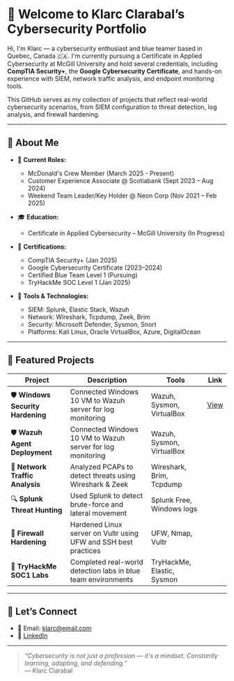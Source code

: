 # 👋 Welcome to Klarc Clarabal’s Cybersecurity Portfolio

Hi, I'm Klarc — a cybersecurity enthusiast and blue teamer based in Quebec, Canada 🇨🇦. I'm currently pursuing a Certificate in Applied Cybersecurity at McGill University and hold several credentials, including **CompTIA Security+**, the **Google Cybersecurity Certificate**, and hands-on experience with SIEM, network traffic analysis, and endpoint monitoring tools.

This GitHub serves as my collection of projects that reflect real-world cybersecurity scenarios, from SIEM configuration to threat detection, log analysis, and firewall hardening.

---

## 🧠 About Me

- 💼 **Current Roles:**
  - McDonald's Crew Member (March 2025 - Present)
  - Customer Experience Associate @ Scotiabank (Sept 2023 – Aug 2024)
  - Weekend Team Leader/Key Holder @ Neon Corp (Nov 2021 – Feb 2025)

- 🎓 **Education:**
  - Certificate in Applied Cybersecurity – McGill University (In Progress)

- 📜 **Certifications:**
  - CompTIA Security+ (Jan 2025)
  - Google Cybersecurity Certificate (2023–2024)
  - Certified Blue Team Level 1 (Pursuing)
  - TryHackMe SOC Level 1 (Jan 2025)

- 🔧 **Tools & Technologies:**
  - SIEM: Splunk, Elastic Stack, Wazuh
  - Network: Wireshark, Tcpdump, Zeek, Brim
  - Security: Microsoft Defender, Sysmon, Snort
  - Platforms: Kali Linux, Oracle VirtualBox, Azure, DigitalOcean

---

## 📂 Featured Projects

| Project | Description | Tools | Link |
|--------|-------------|-------|------|
| 🛡️ **Windows Security Hardening** | Connected Windows 10 VM to Wazuh server for log monitoring | Wazuh, Sysmon, VirtualBox | [View](https://github.com/your-username/cybersecurity-projects/tree/main/wazuh-agent-windows) |
| 🛡️ **Wazuh Agent Deployment** | Connected Windows 10 VM to Wazuh server for log monitoring | Wazuh, Sysmon, VirtualBox |
| 📡 **Network Traffic Analysis** | Analyzed PCAPs to detect threats using Wireshark & Zeek | Wireshark, Brim, Tcpdump |
| 🔍 **Splunk Threat Hunting** | Used Splunk to detect brute-force and lateral movement | Splunk Free, Windows logs | 
| 🧱 **Firewall Hardening** | Hardened Linux server on Vultr using UFW and SSH best practices | UFW, Nmap, Vultr |
| 🎯 **TryHackMe SOC1 Labs** | Completed real-world detection labs in blue team environments | TryHackMe, Elastic, Sysmon | 

---

## 🤝 Let’s Connect

- 📧 Email: klarc@email.com  
- 💼 [LinkedIn]()  

---

> *“Cybersecurity is not just a profession — it's a mindset. Constantly learning, adapting, and defending.”*  
— Klarc Clarabal
